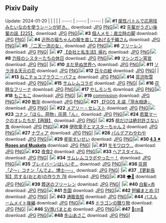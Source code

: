 ## Pixiv Daily
Update: 2024-01-20
|      |      |      |
| :----: | :----: | :----: |
|![](https://pixiv.microyu.workers.dev/c/240x480/img-master/img/2024/01/18/16/25/32/115268835_p0_master1200.jpg) **#1** [属性バトルで応用技みたいなのを使うシーンが好き。](https://www.pixiv.net/artworks/115268835) download: [JPG](https://pixiv.microyu.workers.dev/img-original/img/2024/01/18/16/25/32/115268835_p0.jpg) [PNG](https://pixiv.microyu.workers.dev/img-original/img/2024/01/18/16/25/32/115268835_p0.png)|![](https://pixiv.microyu.workers.dev/c/240x480/img-master/img/2024/01/19/20/09/22/115301833_p0_master1200.jpg) **#2** [先輩がうざい後輩の話【225】](https://www.pixiv.net/artworks/115301833) download: [JPG](https://pixiv.microyu.workers.dev/img-original/img/2024/01/19/20/09/22/115301833_p0.jpg) [PNG](https://pixiv.microyu.workers.dev/img-original/img/2024/01/19/20/09/22/115301833_p0.png)|![](https://pixiv.microyu.workers.dev/c/240x480/img-master/img/2024/01/18/06/00/06/115262348_p0_master1200.jpg) **#3** [個人メモ：直立時の脚](https://www.pixiv.net/artworks/115262348) download: [JPG](https://pixiv.microyu.workers.dev/img-original/img/2024/01/18/06/00/06/115262348_p0.jpg) [PNG](https://pixiv.microyu.workers.dev/img-original/img/2024/01/18/06/00/06/115262348_p0.png)|
|![](https://pixiv.microyu.workers.dev/c/240x480/img-master/img/2024/01/19/00/00/41/115282718_p0_master1200.jpg) **#4** [近所の猫ちゃんの服を直してあげる千織さん](https://www.pixiv.net/artworks/115282718) download: [JPG](https://pixiv.microyu.workers.dev/img-original/img/2024/01/19/00/00/41/115282718_p0.jpg) [PNG](https://pixiv.microyu.workers.dev/img-original/img/2024/01/19/00/00/41/115282718_p0.png)|![](https://pixiv.microyu.workers.dev/c/240x480/img-master/img/2024/01/18/00/11/16/115256886_p0_master1200.jpg) **#5** [『二天一流の女』](https://www.pixiv.net/artworks/115256886) download: [JPG](https://pixiv.microyu.workers.dev/img-original/img/2024/01/18/00/11/16/115256886_p0.jpg) [PNG](https://pixiv.microyu.workers.dev/img-original/img/2024/01/18/00/11/16/115256886_p0.png)|![](https://pixiv.microyu.workers.dev/c/240x480/img-master/img/2024/01/19/16/35/08/115296680_p0_master1200.jpg) **#6** [フリーレン](https://www.pixiv.net/artworks/115296680) download: [JPG](https://pixiv.microyu.workers.dev/img-original/img/2024/01/19/16/35/08/115296680_p0.jpg) [PNG](https://pixiv.microyu.workers.dev/img-original/img/2024/01/19/16/35/08/115296680_p0.png)|
|![](https://pixiv.microyu.workers.dev/c/240x480/img-master/img/2024/01/19/12/09/23/115292665_p0_master1200.jpg) **#7** [【会社と私生活】帰れ](https://www.pixiv.net/artworks/115292665) download: [JPG](https://pixiv.microyu.workers.dev/img-original/img/2024/01/19/12/09/23/115292665_p0.jpg) [PNG](https://pixiv.microyu.workers.dev/img-original/img/2024/01/19/12/09/23/115292665_p0.png)|![](https://pixiv.microyu.workers.dev/c/240x480/img-master/img/2024/01/18/19/08/20/115274181_p0_master1200.jpg) **#8** [力技のシスターたちの休日](https://www.pixiv.net/artworks/115274181) download: [JPG](https://pixiv.microyu.workers.dev/img-original/img/2024/01/18/19/08/20/115274181_p0.jpg) [PNG](https://pixiv.microyu.workers.dev/img-original/img/2024/01/18/19/08/20/115274181_p0.png)|![](https://pixiv.microyu.workers.dev/c/240x480/img-master/img/2024/01/18/20/39/19/115276465_p0_master1200.jpg) **#9** [マシンガン宵宮](https://www.pixiv.net/artworks/115276465) download: [JPG](https://pixiv.microyu.workers.dev/img-original/img/2024/01/18/20/39/19/115276465_p0.jpg) [PNG](https://pixiv.microyu.workers.dev/img-original/img/2024/01/18/20/39/19/115276465_p0.png)|
|![](https://pixiv.microyu.workers.dev/c/240x480/img-master/img/2024/01/18/16/11/42/115270394_p0_master1200.jpg) **#10** [まだ見ぬ世界へ](https://www.pixiv.net/artworks/115270394) download: [JPG](https://pixiv.microyu.workers.dev/img-original/img/2024/01/18/16/11/42/115270394_p0.jpg) [PNG](https://pixiv.microyu.workers.dev/img-original/img/2024/01/18/16/11/42/115270394_p0.png)|![](https://pixiv.microyu.workers.dev/c/240x480/img-master/img/2024/01/18/00/00/47/115256339_p0_master1200.jpg) **#11** [ソラ渉る天元の花](https://www.pixiv.net/artworks/115256339) download: [JPG](https://pixiv.microyu.workers.dev/img-original/img/2024/01/18/00/00/47/115256339_p0.jpg) [PNG](https://pixiv.microyu.workers.dev/img-original/img/2024/01/18/00/00/47/115256339_p0.png)|![](https://pixiv.microyu.workers.dev/c/240x480/img-master/img/2024/01/19/07/30/02/115289477_p0_master1200.jpg) **#12** [日々の絵](https://www.pixiv.net/artworks/115289477) download: [JPG](https://pixiv.microyu.workers.dev/img-original/img/2024/01/19/07/30/02/115289477_p0.jpg) [PNG](https://pixiv.microyu.workers.dev/img-original/img/2024/01/19/07/30/02/115289477_p0.png)|
|![](https://pixiv.microyu.workers.dev/c/240x480/img-master/img/2024/01/19/20/30/00/115302443_p0_master1200.jpg) **#13** [ねこチョコブラウニーパフェ](https://www.pixiv.net/artworks/115302443) download: [JPG](https://pixiv.microyu.workers.dev/img-original/img/2024/01/19/20/30/00/115302443_p0.jpg) [PNG](https://pixiv.microyu.workers.dev/img-original/img/2024/01/19/20/30/00/115302443_p0.png)|![](https://pixiv.microyu.workers.dev/c/240x480/img-master/img/2024/01/18/01/05/58/115258486_p0_master1200.jpg) **#14** [蓝沢吹雪](https://www.pixiv.net/artworks/115258486) download: [JPG](https://pixiv.microyu.workers.dev/img-original/img/2024/01/18/01/05/58/115258486_p0.jpg) [PNG](https://pixiv.microyu.workers.dev/img-original/img/2024/01/18/01/05/58/115258486_p0.png)|![](https://pixiv.microyu.workers.dev/c/240x480/img-master/img/2024/01/18/21/30/03/115277910_p0_master1200.jpg) **#15** [サムレムコラボ](https://www.pixiv.net/artworks/115277910) download: [JPG](https://pixiv.microyu.workers.dev/img-original/img/2024/01/18/21/30/03/115277910_p0.jpg) [PNG](https://pixiv.microyu.workers.dev/img-original/img/2024/01/18/21/30/03/115277910_p0.png)|
|![](https://pixiv.microyu.workers.dev/c/240x480/img-master/img/2024/01/18/23/04/51/115280955_p0_master1200.jpg) **#16** [花時なフリーナ](https://www.pixiv.net/artworks/115280955) download: [JPG](https://pixiv.microyu.workers.dev/img-original/img/2024/01/18/23/04/51/115280955_p0.jpg) [PNG](https://pixiv.microyu.workers.dev/img-original/img/2024/01/18/23/04/51/115280955_p0.png)|![](https://pixiv.microyu.workers.dev/c/240x480/img-master/img/2024/01/18/20/21/41/115275991_p0_master1200.jpg) **#17** [やしろンち](https://www.pixiv.net/artworks/115275991) download: [JPG](https://pixiv.microyu.workers.dev/img-original/img/2024/01/18/20/21/41/115275991_p0.jpg) [PNG](https://pixiv.microyu.workers.dev/img-original/img/2024/01/18/20/21/41/115275991_p0.png)|![](https://pixiv.microyu.workers.dev/c/240x480/img-master/img/2024/01/18/19/23/21/115274517_p0_master1200.jpg) **#18** [もこもこ](https://www.pixiv.net/artworks/115274517) download: [JPG](https://pixiv.microyu.workers.dev/img-original/img/2024/01/18/19/23/21/115274517_p0.jpg) [PNG](https://pixiv.microyu.workers.dev/img-original/img/2024/01/18/19/23/21/115274517_p0.png)|
|![](https://pixiv.microyu.workers.dev/c/240x480/img-master/img/2024/01/18/04/23/18/115261422_p0_master1200.jpg) **#19** [commission](https://www.pixiv.net/artworks/115261422) download: [JPG](https://pixiv.microyu.workers.dev/img-original/img/2024/01/18/04/23/18/115261422_p0.jpg) [PNG](https://pixiv.microyu.workers.dev/img-original/img/2024/01/18/04/23/18/115261422_p0.png)|![](https://pixiv.microyu.workers.dev/c/240x480/img-master/img/2024/01/18/13/07/48/115267644_p0_master1200.jpg) **#20** [散华](https://www.pixiv.net/artworks/115267644) download: [JPG](https://pixiv.microyu.workers.dev/img-original/img/2024/01/18/13/07/48/115267644_p0.jpg) [PNG](https://pixiv.microyu.workers.dev/img-original/img/2024/01/18/13/07/48/115267644_p0.png)|![](https://pixiv.microyu.workers.dev/c/240x480/img-master/img/2024/01/18/16/11/25/115270386_p0_master1200.jpg) **#21** [【FGO】礼装「萍水相逢」](https://www.pixiv.net/artworks/115270386) download: [JPG](https://pixiv.microyu.workers.dev/img-original/img/2024/01/18/16/11/25/115270386_p0.jpg) [PNG](https://pixiv.microyu.workers.dev/img-original/img/2024/01/18/16/11/25/115270386_p0.png)|
|![](https://pixiv.microyu.workers.dev/c/240x480/img-master/img/2024/01/18/00/00/13/115256238_p0_master1200.jpg) **#22** [メアリー・セレスト](https://www.pixiv.net/artworks/115256238) download: [JPG](https://pixiv.microyu.workers.dev/img-original/img/2024/01/18/00/00/13/115256238_p0.jpg) [PNG](https://pixiv.microyu.workers.dev/img-original/img/2024/01/18/00/00/13/115256238_p0.png)|![](https://pixiv.microyu.workers.dev/c/240x480/img-master/img/2024/01/18/15/28/44/115269720_p0_master1200.jpg) **#23** [コナン「ほら、荷物」灰原「ん」](https://www.pixiv.net/artworks/115269720) download: [JPG](https://pixiv.microyu.workers.dev/img-original/img/2024/01/18/15/28/44/115269720_p0.jpg) [PNG](https://pixiv.microyu.workers.dev/img-original/img/2024/01/18/15/28/44/115269720_p0.png)|![](https://pixiv.microyu.workers.dev/c/240x480/img-master/img/2024/01/19/19/40/35/115300927_p0_master1200.jpg) **#24** [若葉マークのオレたちが【再録】](https://www.pixiv.net/artworks/115300927) download: [JPG](https://pixiv.microyu.workers.dev/img-original/img/2024/01/19/19/40/35/115300927_p0.jpg) [PNG](https://pixiv.microyu.workers.dev/img-original/img/2024/01/19/19/40/35/115300927_p0.png)|
|![](https://pixiv.microyu.workers.dev/c/240x480/img-master/img/2024/01/18/14/20/11/115268725_p0_master1200.jpg) **#25** [桃だけは絶対許さない鬼](https://www.pixiv.net/artworks/115268725) download: [JPG](https://pixiv.microyu.workers.dev/img-original/img/2024/01/18/14/20/11/115268725_p0.jpg) [PNG](https://pixiv.microyu.workers.dev/img-original/img/2024/01/18/14/20/11/115268725_p0.png)|![](https://pixiv.microyu.workers.dev/c/240x480/img-master/img/2024/01/18/01/15/56/115258713_p0_master1200.jpg) **#26** [伊吹童子とマスターちゃん 2](https://www.pixiv.net/artworks/115258713) download: [JPG](https://pixiv.microyu.workers.dev/img-original/img/2024/01/18/01/15/56/115258713_p0.jpg) [PNG](https://pixiv.microyu.workers.dev/img-original/img/2024/01/18/01/15/56/115258713_p0.png)|![](https://pixiv.microyu.workers.dev/c/240x480/img-master/img/2024/01/18/23/14/10/115281220_p0_master1200.jpg) **#27** [ナヴィア](https://www.pixiv.net/artworks/115281220) download: [JPG](https://pixiv.microyu.workers.dev/img-original/img/2024/01/18/23/14/10/115281220_p0.jpg) [PNG](https://pixiv.microyu.workers.dev/img-original/img/2024/01/18/23/14/10/115281220_p0.png)|
|![](https://pixiv.microyu.workers.dev/c/240x480/img-master/img/2024/01/18/00/19/50/115257163_p0_master1200.jpg) **#28** [パルデアわやわや](https://www.pixiv.net/artworks/115257163) download: [JPG](https://pixiv.microyu.workers.dev/img-original/img/2024/01/18/00/19/50/115257163_p0.jpg) [PNG](https://pixiv.microyu.workers.dev/img-original/img/2024/01/18/00/19/50/115257163_p0.png)|![](https://pixiv.microyu.workers.dev/c/240x480/img-master/img/2024/01/18/18/00/13/115272500_p0_master1200.jpg) **#29** [星街すいせい](https://www.pixiv.net/artworks/115272500) download: [JPG](https://pixiv.microyu.workers.dev/img-original/img/2024/01/18/18/00/13/115272500_p0.jpg) [PNG](https://pixiv.microyu.workers.dev/img-original/img/2024/01/18/18/00/13/115272500_p0.png)|![](https://pixiv.microyu.workers.dev/c/240x480/img-master/img/2024/01/19/20/16/05/115302062_p0_master1200.jpg) **#30** [𝟒.𝟑 ✦ 𝐑𝐨𝐬𝐞𝐬 𝐚𝐧𝐝 𝐌𝐮𝐬𝐤𝐞𝐭𝐬](https://www.pixiv.net/artworks/115302062) download: [JPG](https://pixiv.microyu.workers.dev/img-original/img/2024/01/19/20/16/05/115302062_p0.jpg) [PNG](https://pixiv.microyu.workers.dev/img-original/img/2024/01/19/20/16/05/115302062_p0.png)|
|![](https://pixiv.microyu.workers.dev/c/240x480/img-master/img/2024/01/18/00/59/53/115258291_p0_master1200.jpg) **#31** [モモワロウ…](https://www.pixiv.net/artworks/115258291) download: [JPG](https://pixiv.microyu.workers.dev/img-original/img/2024/01/18/00/59/53/115258291_p0.jpg) [PNG](https://pixiv.microyu.workers.dev/img-original/img/2024/01/18/00/59/53/115258291_p0.png)|![](https://pixiv.microyu.workers.dev/c/240x480/img-master/img/2024/01/19/00/00/25/115282662_p0_master1200.jpg) **#32** [夜食2](https://www.pixiv.net/artworks/115282662) download: [JPG](https://pixiv.microyu.workers.dev/img-original/img/2024/01/19/00/00/25/115282662_p0.jpg) [PNG](https://pixiv.microyu.workers.dev/img-original/img/2024/01/19/00/00/25/115282662_p0.png)|![](https://pixiv.microyu.workers.dev/c/240x480/img-master/img/2024/01/20/01/20/43/115294912_p0_master1200.jpg) **#33** [ヘアスタイル。](https://www.pixiv.net/artworks/115294912) download: [JPG](https://pixiv.microyu.workers.dev/img-original/img/2024/01/20/01/20/43/115294912_p0.jpg) [PNG](https://pixiv.microyu.workers.dev/img-original/img/2024/01/20/01/20/43/115294912_p0.png)|
|![](https://pixiv.microyu.workers.dev/c/240x480/img-master/img/2024/01/19/05/16/47/115288009_p0_master1200.jpg) **#34** [サムレムコラボやったー！](https://www.pixiv.net/artworks/115288009) download: [JPG](https://pixiv.microyu.workers.dev/img-original/img/2024/01/19/05/16/47/115288009_p0.jpg) [PNG](https://pixiv.microyu.workers.dev/img-original/img/2024/01/19/05/16/47/115288009_p0.png)|![](https://pixiv.microyu.workers.dev/c/240x480/img-master/img/2024/01/18/00/10/41/115256860_p0_master1200.jpg) **#35** [ブレイバーンはいいぞ...](https://www.pixiv.net/artworks/115256860) download: [JPG](https://pixiv.microyu.workers.dev/img-original/img/2024/01/18/00/10/41/115256860_p0.jpg) [PNG](https://pixiv.microyu.workers.dev/img-original/img/2024/01/18/00/10/41/115256860_p0.png)|![](https://pixiv.microyu.workers.dev/c/240x480/img-master/img/2024/01/19/16/43/36/115296794_p0_master1200.jpg) **#36** [灰原「♪〜」コナン「んでよ、博士──」](https://www.pixiv.net/artworks/115296794) download: [JPG](https://pixiv.microyu.workers.dev/img-original/img/2024/01/19/16/43/36/115296794_p0.jpg) [PNG](https://pixiv.microyu.workers.dev/img-original/img/2024/01/19/16/43/36/115296794_p0.png)|
|![](https://pixiv.microyu.workers.dev/c/240x480/img-master/img/2024/01/19/12/25/23/115292911_p0_master1200.jpg) **#37** [【更新告知】恋する(おとめ)の作り方 78](https://www.pixiv.net/artworks/115292911) download: [JPG](https://pixiv.microyu.workers.dev/img-original/img/2024/01/19/12/25/23/115292911_p0.jpg) [PNG](https://pixiv.microyu.workers.dev/img-original/img/2024/01/19/12/25/23/115292911_p0.png)|![](https://pixiv.microyu.workers.dev/c/240x480/img-master/img/2024/01/19/12/06/26/115292626_p0_master1200.jpg) **#38** [🌩🌟](https://www.pixiv.net/artworks/115292626) download: [JPG](https://pixiv.microyu.workers.dev/img-original/img/2024/01/19/12/06/26/115292626_p0.jpg) [PNG](https://pixiv.microyu.workers.dev/img-original/img/2024/01/19/12/06/26/115292626_p0.png)|![](https://pixiv.microyu.workers.dev/c/240x480/img-master/img/2024/01/19/09/56/21/115290955_p0_master1200.jpg) **#39** [葬送のフリーレン](https://www.pixiv.net/artworks/115290955) download: [JPG](https://pixiv.microyu.workers.dev/img-original/img/2024/01/19/09/56/21/115290955_p0.jpg) [PNG](https://pixiv.microyu.workers.dev/img-original/img/2024/01/19/09/56/21/115290955_p0.png)|
|![](https://pixiv.microyu.workers.dev/c/240x480/img-master/img/2024/01/18/00/08/30/115256786_p0_master1200.jpg) **#40** [白髪×赤](https://www.pixiv.net/artworks/115256786) download: [JPG](https://pixiv.microyu.workers.dev/img-original/img/2024/01/18/00/08/30/115256786_p0.jpg) [PNG](https://pixiv.microyu.workers.dev/img-original/img/2024/01/18/00/08/30/115256786_p0.png)|![](https://pixiv.microyu.workers.dev/c/240x480/img-master/img/2024/01/19/17/07/28/115297257_p0_master1200.jpg) **#41** [冬国](https://www.pixiv.net/artworks/115297257) download: [JPG](https://pixiv.microyu.workers.dev/img-original/img/2024/01/19/17/07/28/115297257_p0.jpg) [PNG](https://pixiv.microyu.workers.dev/img-original/img/2024/01/19/17/07/28/115297257_p0.png)|![](https://pixiv.microyu.workers.dev/c/240x480/img-master/img/2024/01/19/10/34/32/115291397_p0_master1200.jpg) **#42** [短編まとめ 01](https://www.pixiv.net/artworks/115291397) download: [JPG](https://pixiv.microyu.workers.dev/img-original/img/2024/01/19/10/34/32/115291397_p0.jpg) [PNG](https://pixiv.microyu.workers.dev/img-original/img/2024/01/19/10/34/32/115291397_p0.png)|
|![](https://pixiv.microyu.workers.dev/c/240x480/img-master/img/2024/01/18/18/15/56/115272903_p0_master1200.jpg) **#43** [通販告知](https://www.pixiv.net/artworks/115272903) download: [JPG](https://pixiv.microyu.workers.dev/img-original/img/2024/01/18/18/15/56/115272903_p0.jpg) [PNG](https://pixiv.microyu.workers.dev/img-original/img/2024/01/18/18/15/56/115272903_p0.png)|![](https://pixiv.microyu.workers.dev/c/240x480/img-master/img/2024/01/19/07/19/15/115289347_p0_master1200.jpg) **#44** [バスルームメイト後編](https://www.pixiv.net/artworks/115289347) download: [JPG](https://pixiv.microyu.workers.dev/img-original/img/2024/01/19/07/19/15/115289347_p0.jpg) [PNG](https://pixiv.microyu.workers.dev/img-original/img/2024/01/19/07/19/15/115289347_p0.png)|![](https://pixiv.microyu.workers.dev/c/240x480/img-master/img/2024/01/19/00/00/48/115282741_p0_master1200.jpg) **#45** [ドラゴンの贈り物](https://www.pixiv.net/artworks/115282741) download: [JPG](https://pixiv.microyu.workers.dev/img-original/img/2024/01/19/00/00/48/115282741_p0.jpg) [PNG](https://pixiv.microyu.workers.dev/img-original/img/2024/01/19/00/00/48/115282741_p0.png)|
|![](https://pixiv.microyu.workers.dev/c/240x480/img-master/img/2024/01/19/10/19/19/115291233_p0_master1200.jpg) **#46** [SV旅パまとめ](https://www.pixiv.net/artworks/115291233) download: [JPG](https://pixiv.microyu.workers.dev/img-original/img/2024/01/19/10/19/19/115291233_p0.jpg) [PNG](https://pixiv.microyu.workers.dev/img-original/img/2024/01/19/10/19/19/115291233_p0.png)|![](https://pixiv.microyu.workers.dev/c/240x480/img-master/img/2024/01/18/20/47/07/115276665_p0_master1200.jpg) **#47** [💖cm💖](https://www.pixiv.net/artworks/115276665) download: [JPG](https://pixiv.microyu.workers.dev/img-original/img/2024/01/18/20/47/07/115276665_p0.jpg) [PNG](https://pixiv.microyu.workers.dev/img-original/img/2024/01/18/20/47/07/115276665_p0.png)|![](https://pixiv.microyu.workers.dev/c/240x480/img-master/img/2024/01/18/09/59/30/115264949_p0_master1200.jpg) **#48** [冬山あさこ](https://www.pixiv.net/artworks/115264949) download: [JPG](https://pixiv.microyu.workers.dev/img-original/img/2024/01/18/09/59/30/115264949_p0.jpg) [PNG](https://pixiv.microyu.workers.dev/img-original/img/2024/01/18/09/59/30/115264949_p0.png)|
